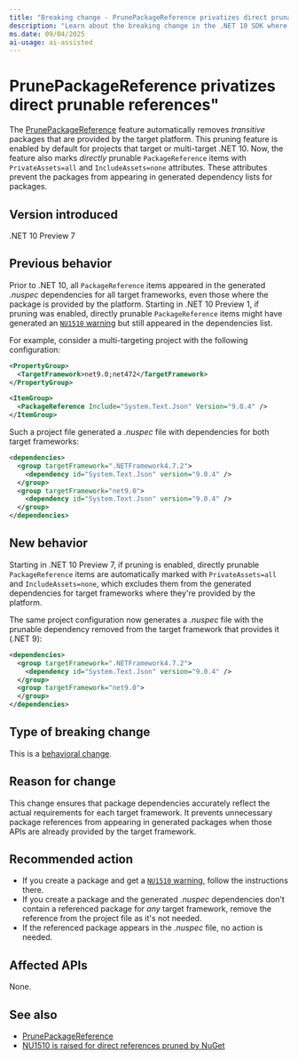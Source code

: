 ```yaml
---
title: "Breaking change - PrunePackageReference privatizes direct prunable references"
description: "Learn about the breaking change in the .NET 10 SDK where PrunePackageReference automatically marks directly prunable PackageReference with PrivateAssets=all and IncludeAssets=none."
ms.date: 09/04/2025
ai-usage: ai-assisted
---
```


# PrunePackageReference privatizes direct prunable references"

The [PrunePackageReference](/nuget/consume-packages/package-references-in-project-files#prunepackagereference) feature automatically removes *transitive* packages that are provided by the target platform. This pruning feature is enabled by default for projects that target or multi-target .NET 10. Now, the feature also marks *directly* prunable `PackageReference` items with `PrivateAssets=all` and `IncludeAssets=none` attributes. These attributes prevent the packages from appearing in generated dependency lists for packages.

## Version introduced

.NET 10 Preview 7

## Previous behavior

Prior to .NET 10, all `PackageReference` items appeared in the generated *.nuspec* dependencies for all target frameworks, even those where the package is provided by the platform. Starting in .NET 10 Preview 1, if pruning was enabled, directly prunable `PackageReference` items might have generated an [`NU1510` warning](/nuget/reference/errors-and-warnings/nu1510) but still appeared in the dependencies list.

For example, consider a multi-targeting project with the following configuration:

```xml
<PropertyGroup>
  <TargetFramework>net9.0;net472</TargetFramework>
</PropertyGroup>

<ItemGroup>
  <PackageReference Include="System.Text.Json" Version="9.0.4" />
</ItemGroup>
```

Such a project file generated a *.nuspec* file with dependencies for both target frameworks:

```xml
<dependencies>
  <group targetFramework=".NETFramework4.7.2">
    <dependency id="System.Text.Json" version="9.0.4" />
  </group>
  <group targetFramework="net9.0">
    <dependency id="System.Text.Json" version="9.0.4" />
  </group>
</dependencies>
```

## New behavior

Starting in .NET 10 Preview 7, if pruning is enabled, directly prunable `PackageReference` items are automatically marked with `PrivateAssets=all` and `IncludeAssets=none`, which excludes them from the generated dependencies for target frameworks where they're provided by the platform.

The same project configuration now generates a *.nuspec* file with the prunable dependency removed from the target framework that provides it (.NET 9):

```xml
<dependencies>
  <group targetFramework=".NETFramework4.7.2">
    <dependency id="System.Text.Json" version="9.0.4" />
  </group>
  <group targetFramework="net9.0">
  </group>
</dependencies>
```

## Type of breaking change

This is a [behavioral change](../../categories.md#behavioral-change).

## Reason for change

This change ensures that package dependencies accurately reflect the actual requirements for each target framework. It prevents unnecessary package references from appearing in generated packages when those APIs are already provided by the target framework.

## Recommended action

- If you create a package and get a [`NU1510` warning](/nuget/reference/errors-and-warnings/nu1510), follow the instructions there.
- If you create a package and the generated *.nuspec* dependencies don't contain a referenced package for *any* target framework, remove the reference from the project file as it's not needed.
- If the referenced package appears in the *.nuspec* file, no action is needed.

## Affected APIs

None.

## See also

- [PrunePackageReference](/nuget/consume-packages/package-references-in-project-files#prunepackagereference)
- [NU1510 is raised for direct references pruned by NuGet](nu1510-pruned-references.md)
